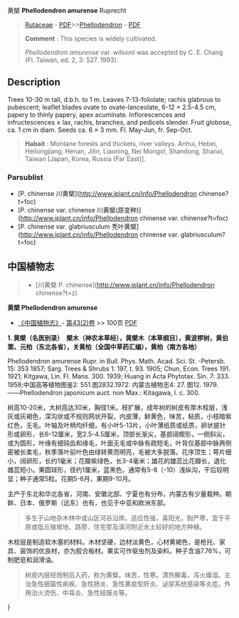 黄檗  **Phellodendron amurense** Ruprecht

> [Rutaceae](http://www.iplant.cn/info/Rutaceae?t=foc) - [PDF](http://www.iplant.cn/foc/pdf/Rutaceae.pdf)>>[Phellodendron](http://www.iplant.cn/info/Phellodendron?t=foc) - [PDF](http://www.iplant.cn/foc/pdf/Phellodendron.pdf)

> **Comment** : 
> This species is widely cultivated.
>
> *Phellodendron amurense* var. *wilsonii* was accepted by C. E. Chang (Fl. Taiwan, ed. 2, 3: 527. 1993).

## Description

Trees 10-30 m tall, d.b.h. to 1 m. Leaves 7-13-foliolate; rachis glabrous to pubescent; leaflet blades ovate to ovate-lanceolate, 6-12 × 2.5-4.5 cm, papery to thinly papery, apex acuminate. Inflorescences and infructescences ± lax, rachis, branches, and pedicels slender. Fruit globose, ca. 1 cm in diam. Seeds ca. 6 × 3 mm. Fl. May-Jun, fr. Sep-Oct.

> **Habait** : 
> Montane forests and thickets, river valleys. Anhui, Hebei, Heilongjiang, Henan, Jilin, Liaoning, Nei Mongol, Shandong, Shanxi, Taiwan [Japan, Korea, Russia (Far East)].

### Parsublist

* [P.  chinense  川黄檗](http://www.iplant.cn/info/Phellodendron chinense?t=foc)
* [P.  chinense var. chinense  川黄檗(原变种)](http://www.iplant.cn/info/Phellodendron chinense var. chinense?t=foc)
* [P.  chinense var. glabriusculum  秃叶黄檗](http://www.iplant.cn/info/Phellodendron chinense var. glabriusculum?t=foc)

## 中国植物志

> * [川黄檗  P.  chinense](http://www.iplant.cn/info/Phellodendron chinense?t=z)

**黄檗 Phellodendron amurense**

* [《中国植物志》](http://www.iplant.cn/frps)- [第43(2)卷](http://www.iplant.cn/frps/vol/43(2)) >> 100页 [PDF](http://www.iplant.cn/frps/pdf/43(2)/100.PDF)

**1. 黄檗（名医别录）　檗木（神农本草经），黄檗木（本草纲目），黄波椤树，黄伯栗、元柏（东北各省），关黄柏（全国中草药汇编），黄柏（南方各地）**

Phellodendron amurense Rupr. in Bull. Phys. Math. Acad. Sci. St. -Petersb. 15: 353 1857; Sarg. Trees & Shrubs 1: 197, t. 93. 1905; Chun, Econ. Trees 191. 1921; Kitgawa, Lin. Fl. Mans. 300. 1939; Huang in Acta Phytotax. Sin. 7: 333. 1958;中国高等植物图鉴2: 551.图2832.1972: 内蒙古植物志4: 27. 图12. 1979. ——Phellodendron japonicum auct. non Max.: Kitagawa, l. c. 300.

树高10-20米，大树高达30米，胸径1米。枝扩展，成年树的树皮有厚木栓层，浅灰或灰褐色，深沟状或不规则网状开裂，内皮薄，鲜黄色，味苦，粘质，小枝暗紫红色，无毛。叶轴及叶柄均纤细，有小叶5-13片，小叶薄纸质或纸质，卵状披针形或卵形，长6-12厘米，宽2.5-4.5厘米，顶部长渐尖，基部阔楔形，一侧斜尖，或为圆形，叶缘有细钝齿和缘毛，叶面无毛或中脉有疏短毛，叶背仅基部中脉两侧密被长柔毛，秋季落叶前叶色由绿转黄而明亮，毛被大多脱落。花序顶生；萼片细小，阔卵形，长约1毫米；花瓣紫绿色，长3-4毫米；雄花的雄蕊比花瓣长，退化雌蕊短小。果圆球形，径约1厘米，蓝黑色，通常有5-8（-10）浅纵沟，干后较明显；种子通常5粒。花期5-6月，果期9-10月。

主产于东北和华北各省，河南、安徽北部、宁夏也有分布，内蒙古有少量栽种。朝鲜、日本、俄罗斯（远东）也有，也见于中亚和欧洲东部。

> 多生于山地杂木林中或山区河谷沿岸。适应性强，喜阳光，耐严寒，宜于平原或低丘陵坡地、路旁、住宅旁及溪河附近水土较好的地方种植。

木栓层是制造软木塞的材料。木材坚硬，边材淡黄色，心材黄褐色，是枪托、家具、装饰的优良材，亦为胶合板材。果实可作驱虫剂及染料。种子含油7.76%，可制肥皂和润滑油。

> 树皮内层经炮制后入药，称为黄檗。味苦，性寒。清热解毒，泻火燥湿。主治急性细菌性痢疾、急性肠炎、急性黄疸型肝炎、泌尿系统感染等炎症。外用治火烫伤、中耳炎、急性结膜炎等。

}